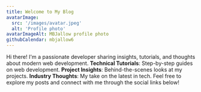 ```yaml
---
title: Welcome to My Blog
avatarImage: 
  src: '/images/avatar.jpeg'
  alt: 'Profile photo'
avatarImageAlt: MBJallow profile photo
githubCalendar: mbjallow6
---
```


Hi there! I'm a passionate developer sharing insights, tutorials, and thoughts about modern web development. **Technical Tutorials**: Step-by-step guides on web development. **Project Insights**: Behind-the-scenes looks at my projects. **Industry Thoughts**: My take on the latest in tech. Feel free to explore my posts and connect with me through the social links below!

